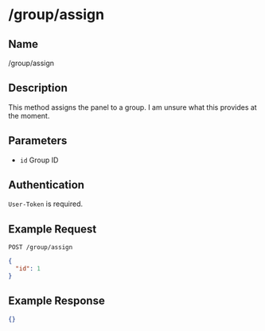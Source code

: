 # /group/assign

## Name
/group/assign

## Description
This method assigns the panel to a group. I am unsure what this provides at the moment.

## Parameters
- `id` Group ID

## Authentication
`User-Token` is required.

## Example Request
`POST /group/assign`

```json
{
  "id": 1
}
```

## Example Response
```json
{}
```